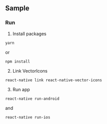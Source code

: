## Sample

### Run

1. Install packages
```
yarn
```
or
```
npm install
```
2. Link VectorIcons
```
react-native link react-native-vector-icons
```
3. Run app
```
react-native run-android
```
and
```
react-native run-ios
```